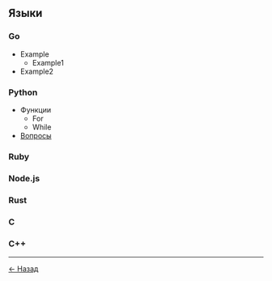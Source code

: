 ## Языки

### Go
- Example
  - Example1
- Example2

### Python
- Функции
  - For
  - While
- [Вопросы](languages/python/questions.md)

### Ruby

### Node.js

### Rust

### C

### C++

---
[← Назад](../index.md)